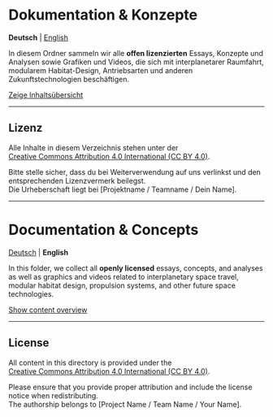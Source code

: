 # Dokumentation & Konzepte

**Deutsch** | [English](#documentation--concepts)

In diesem Ordner sammeln wir alle **offen lizenzierten** Essays, Konzepte und Analysen sowie Grafiken und Videos, 
die sich mit interplanetarer Raumfahrt, modularem Habitat-Design, Antriebsarten und anderen Zukunftstechnologien beschäftigen.

[Zeige Inhaltsübersicht](content.html)

---

## Lizenz

Alle Inhalte in diesem Verzeichnis stehen unter der  
[Creative Commons Attribution 4.0 International (CC BY 4.0)](../LICENSE-CC-BY-4.0.md).

Bitte stelle sicher, dass du bei Weiterverwendung auf uns verlinkst und den entsprechenden Lizenzvermerk beilegst.  
Die Urheberschaft liegt bei [Projektname / Teamname / Dein Name].

---

# Documentation & Concepts

[Deutsch](#dokumentation--konzepte) | **English**

In this folder, we collect all **openly licensed** essays, concepts, and analyses as well as graphics and videos 
related to interplanetary space travel, modular habitat design, propulsion systems, and other future space technologies.

[Show content overview](content.html)

---

## License

All content in this directory is provided under the  
[Creative Commons Attribution 4.0 International (CC BY 4.0)](../LICENSE-CC-BY-4.0.md).

Please ensure that you provide proper attribution and include the license notice when redistributing.  
The authorship belongs to [Project Name / Team Name / Your Name].
